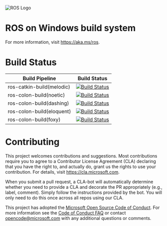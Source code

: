 ![ROS Logo](http://www.ros.org/wp-content/uploads/2013/10/rosorg-logo1.png)

# ROS on Windows build system

For more information, visit https://aka.ms/ros.

# Build Status

| Build Pipeline | Build Status |
|-----|-----|
| ros-catkin-build(melodic) | [![Build Status](https://ros-win.visualstudio.com/ros-win/_apis/build/status/ros-catkin-build%20(melodic)?branchName=master)](https://ros-win.visualstudio.com/ros-win/_build/latest?definitionId=54&branchName=master) |
| ros-colon-build(noetic) | [![Build Status](https://ros-win.visualstudio.com/ros-win/_apis/build/status/ros-colcon-build%20(noetic)?branchName=master)](https://ros-win.visualstudio.com/ros-win/_build/latest?definitionId=75&branchName=master) |
| ros-colon-build(dashing) | [![Build Status](https://ros-win.visualstudio.com/ros-win/_apis/build/status/ros-colcon-build%20(dashing)?branchName=master)](https://ros-win.visualstudio.com/ros-win/_build/latest?definitionId=61&branchName=master) |
| ros-colon-build(eloquent) | [![Build Status](https://ros-win.visualstudio.com/ros-win/_apis/build/status/ros-colcon-build%20(eloquent)?branchName=master)](https://ros-win.visualstudio.com/ros-win/_build/latest?definitionId=74&branchName=master) |
| ros-colon-build(foxy) | [![Build Status](https://ros-win.visualstudio.com/ros-win/_apis/build/status/ros-colcon-build%20(foxy)?branchName=master)](https://ros-win.visualstudio.com/ros-win/_build/latest?definitionId=80&branchName=master) |

# Contributing

This project welcomes contributions and suggestions.  Most contributions require you to agree to a
Contributor License Agreement (CLA) declaring that you have the right to, and actually do, grant us
the rights to use your contribution. For details, visit https://cla.microsoft.com.

When you submit a pull request, a CLA-bot will automatically determine whether you need to provide
a CLA and decorate the PR appropriately (e.g., label, comment). Simply follow the instructions
provided by the bot. You will only need to do this once across all repos using our CLA.

This project has adopted the [Microsoft Open Source Code of Conduct](https://opensource.microsoft.com/codeofconduct/).
For more information see the [Code of Conduct FAQ](https://opensource.microsoft.com/codeofconduct/faq/) or
contact [opencode@microsoft.com](mailto:opencode@microsoft.com) with any additional questions or comments.